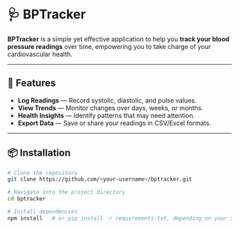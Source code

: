 # 🩺 BPTracker

**BPTracker** is a simple yet effective application to help you **track your blood pressure readings** over time, empowering you to take charge of your cardiovascular health.

---

## 🚀 Features
- **Log Readings** — Record systolic, diastolic, and pulse values.
- **View Trends** — Monitor changes over days, weeks, or months.
- **Health Insights** — Identify patterns that may need attention.
- **Export Data** — Save or share your readings in CSV/Excel formats.

---

## 📦 Installation
```bash
# Clone the repository
git clone https://github.com/<your-username>/bptracker.git

# Navigate into the project directory
cd bptracker

# Install dependencies
npm install   # or pip install -r requirements.txt, depending on your stack
